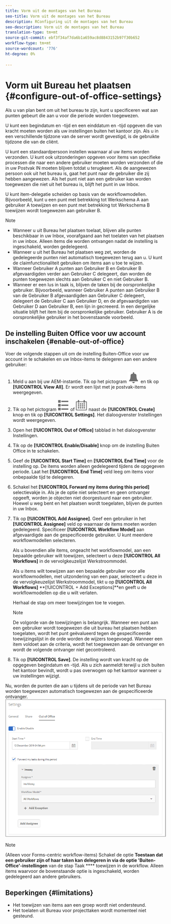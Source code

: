 ```yaml
---
title: Vorm uit de montages van het Bureau
seo-title: Vorm uit de montages van het Bureau
description: RConfiguring uit de montages van het Bureau
seo-description: Vorm uit de montages van het Bureau
translation-type: tm+mt
source-git-commit: ebf3f34af7da6b1a659ac8d8843152b97f30b652
workflow-type: tm+mt
source-wordcount: '776'
ht-degree: 0%

---
```




# Vorm uit Bureau het plaatsen {#configure-out-of-office-settings}

Als u van plan bent om uit het bureau te zijn, kunt u specificeren wat aan punten gebeurt die aan u voor die periode worden toegewezen.

U kunt een begindatum en -tijd en een einddatum en -tijd opgeven die van kracht moeten worden als uw instellingen buiten het kantoor zijn. Als u in een verschillende tijdzone van de server wordt gevestigd, is de gebruikte tijdzone die van de cliënt.

U kunt een standaardpersoon instellen waarnaar al uw items worden verzonden. U kunt ook uitzonderingen opgeven voor items van specifieke processen die naar een andere gebruiker moeten worden verzonden of die in uw Postvak IN moeten blijven totdat u terugkeert. Als de aangewezen persoon ook uit het bureau is, gaat het punt naar de gebruiker die zij hebben aangewezen. Als het punt niet aan een gebruiker kan worden toegewezen die niet uit het bureau is, blijft het punt in uw Inbox.

U kunt item-delegatie scheiden op basis van de workflowmodellen. Bijvoorbeeld, kunt u een punt met betrekking tot Werkschema A aan gebruiker A toewijzen en een punt met betrekking tot Werkschema B toewijzen wordt toegewezen aan gebruiker B.


>[!NOTE]
>
>* Wanneer u uit Bureau het plaatsen toelaat, blijven alle punten beschikbaar in uw Inbox, voorafgaand aan het toelaten van het plaatsen in uw inbox. Alleen items die worden ontvangen nadat de instelling is ingeschakeld, worden gedelegeerd.
>* Wanneer u uit het Bureau het plaatsen weg zet, worden de gedelegeerde punten niet automatisch toegewezen terug aan u. U kunt de claimfunctionaliteit gebruiken om items aan u toe te wijzen.
>* Wanneer Gebruiker A punten aan Gebruiker B en Gebruiker B afgevaardigden verder aan Gebruiker C delegeert, dan worden de punten toegewezen slechts aan Gebruiker C en niet Gebruiker B.
>* Wanneer er een lus in taak is, blijven de taken bij de oorspronkelijke gebruiker. Bijvoorbeeld, wanneer Gebruiker A punten aan Gebruiker B van de Gebruiker B afgevaardigden aan Gebruiker C delegeert, delegeert de Gebruiker C aan Gebruiker D, en de afgevaardigden van Gebruiker D aan Gebruiker B, een lijn in gecreeerd. In een dergelijke situatie blijft het item bij de oorspronkelijke gebruiker. Gebruiker A is de oorspronkelijke gebruiker in het bovenstaande voorbeeld.


## De instelling Buiten Office voor uw account inschakelen {#enable-out-of-office}

Voer de volgende stappen uit om de instelling Buiten-Office voor uw account in te schakelen en uw Inbox-items te delegeren aan een andere gebruiker:

1. Meld u aan bij uw AEM-instantie. Tik op het pictogram ![Inbox](assets/bell.svg) en tik op **[!UICONTROL View All]**. Er wordt een lijst met je postvak-items weergegeven.
1. Tik op het pictogram ![Weergavekiezer](assets/viewlist.svg) of ![Weergavekiezer](assets/calendar.svg) naast de **[!UICONTROL Create]** knop en tik op **[!UICONTROL Settings]**. Het dialoogvenster Instellingen wordt weergegeven.
1. Open het **[!UICONTROL Out of Office]** tabblad in het dialoogvenster Instellingen.
1. Tik op de **[!UICONTROL Enable/Disable]** knop om de instelling Buiten Office in te schakelen.
1. Geef de **[!UICONTROL Start Time]** en **[!UICONTROL End Time]** voor de instelling op. De items worden alleen gedelegeerd tijdens de opgegeven periode. Laat het **[!UICONTROL End Time]** veld leeg om items voor onbepaalde tijd te delegeren.
1. Schakel het **[!UICONTROL Forward my items during this period]** selectievakje in. Als je de optie niet selecteert en geen ontvanger opgeeft, worden je objecten niet doorgestuurd naar een gebruiker. Hoewel u weg bent en het plaatsen wordt toegelaten, blijven de punten in uw Inbox.
1. Tik op **[!UICONTROL Add Assignee]**. Geef een gebruiker in het **[!UICONTROL Assignee]** veld op waarnaar de items moeten worden gedelegeerd. Specificeer **[!UICONTROL Workflow Model]** aan afgevaardigde aan de gespecificeerde gebruiker. U kunt meerdere workflowmodellen selecteren.

   Als u bovendien alle items, ongeacht het workflowmodel, aan een bepaalde gebruiker wilt toewijzen, selecteert u deze **[!UICONTROL All Workflows]** in de vervolgkeuzelijst Werkstroommodel. <br>

   Als u items wilt toewijzen aan een bepaalde gebruiker voor alle workflowmodellen, met uitzondering van een paar, selecteert u deze in de vervolgkeuzelijst Werkstroommodel, tikt u op **[!UICONTROL All Workflows]** **[!UICONTROL + Add Exceptions]**en geeft u de workflowmodellen op die u wilt verlaten.
   <br>

   Herhaal de stap om meer toewijzingen toe te voegen. <br>

   >[!NOTE]
   >
   >De volgorde van de toewijzingen is belangrijk. Wanneer een punt aan een gebruiker wordt toegewezen die uit bureau het plaatsen hebben toegelaten, wordt het punt geëvalueerd tegen de gespecificeerde toewijzingslijst in de orde worden de wijzers toegevoegd. Wanneer een item voldoet aan de criteria, wordt het toegewezen aan de ontvanger en wordt de volgende ontvanger niet gecontroleerd.

1. Tik op **[!UICONTROL Save]**. De instelling wordt van kracht op de opgegeven begindatum en -tijd. Als u zich aanmeldt terwijl u zich buiten het kantoor bevindt, wordt u pas overwogen op het kantoor wanneer u uw instellingen wijzigt.

Nu, worden de punten die aan u tijdens uit de periode van het Bureau worden toegewezen automatisch toegewezen aan de gespecificeerde ontvanger.
![Buiten kantoor](assets/out-of-office.png)

>[!NOTE]
>
>(Alleen voor Forms-centric workflow-items) Schakel de optie **Toestaan dat een gebruiker zijn of haar taken kan delegeren in via de optie &#39;Buiten-Office&#39;-instellingen** van de stap Taak **** toewijzen in de workflow. Alleen items waarvoor de bovenstaande optie is ingeschakeld, worden gedelegeerd aan andere gebruikers.

## Beperkingen {#limitations}

* Het toewijzen van items aan een groep wordt niet ondersteund.
* Het toelaten uit Bureau voor projecttaken wordt momenteel niet gesteund.
